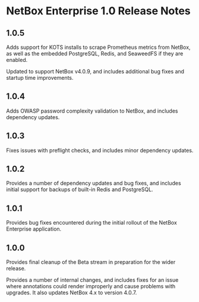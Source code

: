 # NetBox Enterprise 1.0 Release Notes

## 1.0.5

Adds support for KOTS installs to scrape Prometheus metrics from NetBox, as well as the embedded PostgreSQL, Redis, and SeaweedFS if they are enabled.

Updated to support NetBox v4.0.9, and includes additional bug fixes and startup time improvements.

## 1.0.4

Adds OWASP password complexity validation to NetBox, and includes dependency updates.

## 1.0.3

Fixes issues with preflight checks, and includes minor dependency updates.

## 1.0.2

Provides a number of dependency updates and bug fixes, and includes initial support for backups of built-in Redis and PostgreSQL.

## 1.0.1

Provides bug fixes encountered during the initial rollout of the NetBox Enterprise application.

## 1.0.0

Provides final cleanup of the Beta stream in preparation for the wider release.

Provides a number of internal changes, and includes fixes for an issue where annotations could render improperly and cause problems with upgrades.
It also updates NetBox 4.x to version 4.0.7.